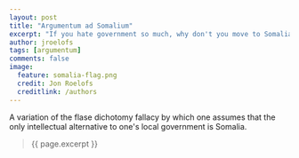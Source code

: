 ```yaml
---
layout: post
title: "Argumentum ad Somalium"
excerpt: "If you hate government so much, why don't you move to Somalia?"
author: jroelofs
tags: [argumentum]
comments: false
image:
  feature: somalia-flag.png
  credit: Jon Roelofs
  creditlink: /authors
---
```


A variation of the flase dichotomy fallacy by which one assumes that the only intellectual alternative to one's local government is Somalia.

> {{ page.excerpt }}


